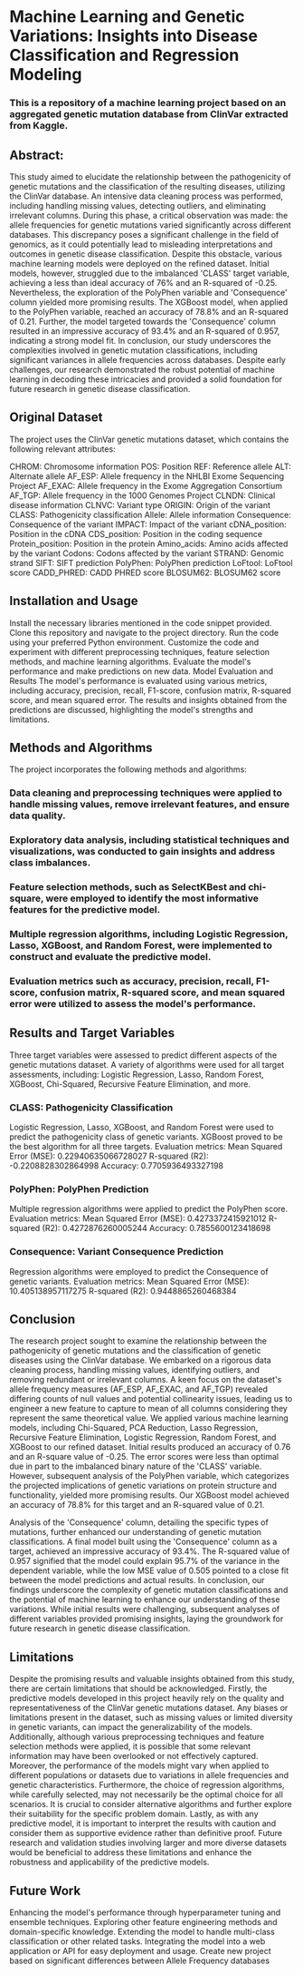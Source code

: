 # Machine Learning and Genetic Variations: Insights into Disease Classification and Regression Modeling

### This is a repository of a machine learning project based on an aggregated genetic mutation database from ClinVar extracted from Kaggle.

## Abstract:

This study aimed to elucidate the relationship between the pathogenicity of genetic mutations and the classification of the resulting diseases, utilizing the ClinVar database. An intensive data cleaning process was performed, including handling missing values, detecting outliers, and eliminating irrelevant columns. During this phase, a critical observation was made: the allele frequencies for genetic mutations varied significantly across different databases. This discrepancy poses a significant challenge in the field of genomics, as it could potentially lead to misleading interpretations and outcomes in genetic disease classification. Despite this obstacle, various machine learning models were deployed on the refined dataset. Initial models, however, struggled due to the imbalanced 'CLASS' target variable, achieving a less than ideal accuracy of 76% and an R-squared of -0.25. Nevertheless, the exploration of the PolyPhen variable and 'Consequence' column yielded more promising results. The XGBoost model, when applied to the PolyPhen variable, reached an accuracy of 78.8% and an R-squared of 0.21. Further, the model targeted towards the 'Consequence' column resulted in an impressive accuracy of 93.4% and an R-squared of 0.957, indicating a strong model fit. In conclusion, our study underscores the complexities involved in genetic mutation classifications, including significant variances in allele frequencies across databases. Despite early challenges, our research demonstrated the robust potential of machine learning in decoding these intricacies and provided a solid foundation for future research in genetic disease classification.

## Original Dataset
The project uses the ClinVar genetic mutations dataset, which contains the following relevant attributes:

CHROM: Chromosome information
POS: Position
REF: Reference allele
ALT: Alternate allele
AF_ESP: Allele frequency in the NHLBI Exome Sequencing Project
AF_EXAC: Allele frequency in the Exome Aggregation Consortium
AF_TGP: Allele frequency in the 1000 Genomes Project
CLNDN: Clinical disease information
CLNVC: Variant type
ORIGIN: Origin of the variant
CLASS: Pathogenicity classification
Allele: Allele information
Consequence: Consequence of the variant
IMPACT: Impact of the variant
cDNA_position: Position in the cDNA
CDS_position: Position in the coding sequence
Protein_position: Position in the protein
Amino_acids: Amino acids affected by the variant
Codons: Codons affected by the variant
STRAND: Genomic strand
SIFT: SIFT prediction
PolyPhen: PolyPhen prediction
LoFtool: LoFtool score
CADD_PHRED: CADD PHRED score
BLOSUM62: BLOSUM62 score

## Installation and Usage
Install the necessary libraries mentioned in the code snippet provided.
Clone this repository and navigate to the project directory.
Run the code using your preferred Python environment.
Customize the code and experiment with different preprocessing techniques, feature selection methods, and machine learning algorithms.
Evaluate the model's performance and make predictions on new data.
Model Evaluation and Results
The model's performance is evaluated using various metrics, including accuracy, precision, recall, F1-score, confusion matrix, R-squared score, and mean squared error. The results and insights obtained from the predictions are discussed, highlighting the model's strengths and limitations.

## Methods and Algorithms
The project incorporates the following methods and algorithms:

### Data cleaning and preprocessing techniques were applied to handle missing values, remove irrelevant features, and ensure data quality.
### Exploratory data analysis, including statistical techniques and visualizations, was conducted to gain insights and address class imbalances.
### Feature selection methods, such as SelectKBest and chi-square, were employed to identify the most informative features for the predictive model.
### Multiple regression algorithms, including Logistic Regression, Lasso, XGBoost, and Random Forest, were implemented to construct and evaluate the predictive model.
### Evaluation metrics such as accuracy, precision, recall, F1-score, confusion matrix, R-squared score, and mean squared error were utilized to assess the model's performance.

## Results and Target Variables
Three target variables were assessed to predict different aspects of the genetic mutations dataset. A variety of algorithms were used for all target assessments, including: Logistic Regression, Lasso, Random Forest, XGBoost, Chi-Squared, Recursive Feature Elimination, and more.

### CLASS: Pathogenicity Classification
Logistic Regression, Lasso, XGBoost, and Random Forest were used to predict the pathogenicity class of genetic variants. XGBoost proved to be the best algorithm for all three targets.
Evaluation metrics:
Mean Squared Error (MSE): 0.22940635066728027
R-squared (R2): -0.2208828302864998
Accuracy: 0.7705936493327198

### PolyPhen: PolyPhen Prediction
Multiple regression algorithms were applied to predict the PolyPhen score.
Evaluation metrics:
Mean Squared Error (MSE): 0.4273372415921012
R-squared (R2): 0.4272876260005244
Accuracy: 0.7855600123418698

### Consequence: Variant Consequence Prediction
Regression algorithms were employed to predict the Consequence of genetic variants.
Evaluation metrics:
Mean Squared Error (MSE): 10.405138957117275
R-squared (R2): 0.9448865260468384

## Conclusion
The research project sought to examine the relationship between the pathogenicity of genetic mutations and the classification of genetic diseases using the ClinVar database. We embarked on a rigorous data cleaning process, handling missing values, identifying outliers, and removing redundant or irrelevant columns. A keen focus on the dataset's allele frequency measures (AF_ESP, AF_EXAC, and AF_TGP) revealed differing counts of null values and potential collinearity issues, leading us to engineer a new feature to capture to mean of all columns considering they represent the same theoretical value. We applied various machine learning models, including Chi-Squared, PCA Reduction, Lasso Regression, Recursive Feature Elimination, Logistic Regression, Random Forest, and XGBoost to our refined dataset. Initial results produced an accuracy of 0.76 and an R-square value of -0.25. The error scores were less than optimal due in part to the imbalanced binary nature of the 'CLASS' variable. However, subsequent analysis of the PolyPhen variable, which categorizes the projected implications of genetic variations on protein structure and functionality, yielded more promising results. Our XGBoost model achieved an accuracy of 78.8% for this target and an R-squared value of 0.21. 

Analysis of the 'Consequence' column, detailing the specific types of mutations, further enhanced our understanding of genetic mutation classifications. A final model built using the 'Consequence' column as a target, achieved an impressive accuracy of 93.4%. The R-squared value of 0.957 signified that the model could explain 95.7% of the variance in the dependent variable, while the low MSE value of 0.505 pointed to a close fit between the model predictions and actual results. In conclusion, our findings underscore the complexity of genetic mutation classifications and the potential of machine learning to enhance our understanding of these variations. While initial results were challenging, subsequent analyses of different variables provided promising insights, laying the groundwork for future research in genetic disease classification.

## Limitations
Despite the promising results and valuable insights obtained from this study, there are certain limitations that should be acknowledged. Firstly, the predictive models developed in this project heavily rely on the quality and representativeness of the ClinVar genetic mutations dataset. Any biases or limitations present in the dataset, such as missing values or limited diversity in genetic variants, can impact the generalizability of the models. Additionally, although various preprocessing techniques and feature selection methods were applied, it is possible that some relevant information may have been overlooked or not effectively captured. Moreover, the performance of the models might vary when applied to different populations or datasets due to variations in allele frequencies and genetic characteristics. Furthermore, the choice of regression algorithms, while carefully selected, may not necessarily be the optimal choice for all scenarios. It is crucial to consider alternative algorithms and further explore their suitability for the specific problem domain. Lastly, as with any predictive model, it is important to interpret the results with caution and consider them as supportive evidence rather than definitive proof. Future research and validation studies involving larger and more diverse datasets would be beneficial to address these limitations and enhance the robustness and applicability of the predictive models.

## Future Work
Enhancing the model's performance through hyperparameter tuning and ensemble techniques.
Exploring other feature engineering methods and domain-specific knowledge.
Extending the model to handle multi-class classification or other related tasks.
Integrating the model into a web application or API for easy deployment and usage.
Create new project based on significant differences between Allele Frequency databases
